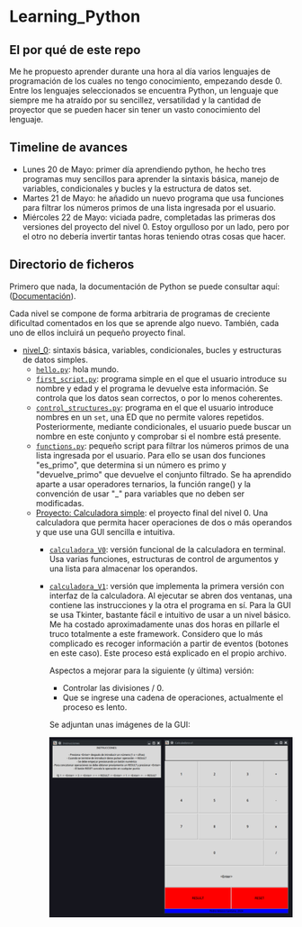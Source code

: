 # Learning_Python

## El por qué de este repo  

Me he propuesto aprender durante una hora al día varios lenguajes de programación de los cuales no tengo conocimiento, empezando desde 0. Entre los lenguajes seleccionados se encuentra Python, un lenguaje que siempre me ha atraído por su sencillez, versatilidad y la cantidad de proyector que se pueden hacer sin tener un vasto conocimiento del lenguaje.

## Timeline de avances

- Lunes 20 de Mayo: primer día aprendiendo python, he hecho tres programas muy sencillos para aprender la sintaxis básica, manejo de variables, condicionales y bucles y la estructura de datos set.
- Martes 21 de Mayo: he añadido un nuevo programa que usa funciones para filtrar los números primos de una lista ingresada por el usuario.
- Miércoles 22 de Mayo: viciada padre, completadas las primeras dos versiones del proyecto del nivel 0. Estoy orgulloso por un lado, pero por el otro no debería invertir tantas horas teniendo otras cosas que hacer.

## Directorio de ficheros

Primero que nada, la documentación de Python se puede consultar aquí: ([Documentación](https://docs.python.org/3/)).  

Cada nivel se compone de forma arbitraria de programas de creciente dificultad comentados en los que se aprende algo nuevo. También, cada uno de ellos incluirá un pequeño proyecto final.

- [nivel_0](nivel_0): sintaxis básica, variables, condicionales, bucles y estructuras de datos simples.
    - [`hello.py`](nivel_0/hello.py): hola mundo.
    - [`first_script.py`](nivel_0/first_script.py): programa simple en el que el usuario introduce su nombre y edad y el programa le devuelve esta información. Se controla que los datos sean correctos, o por lo menos coherentes.  
    - [`control_structures.py`](nivel_0/control_sctructures.py): programa en el que el usuario introduce nombres en un `set`, una ED que no permite valores repetidos. Posteriormente, mediante condicionales, el usuario puede buscar un nombre en este conjunto y comprobar si el nombre está presente.
    - [`functions.py`](nivel_0/functions.py): pequeño script para filtrar los números primos de una lista ingresada por el usuario. Para ello se usan dos funciones "es_primo", que determina si un número es primo y "devuelve_primo" que devuelve el conjunto filtrado. Se ha aprendido aparte a usar operadores ternarios, la función range() y la convención de usar "_" para variables que no deben ser modificadas.
    - [Proyecto: Calculadora simple](nivel_0/Calculadora_Simple): el proyecto final del nivel 0. Una calculadora que permita hacer operaciones de dos o más operandos y que use una GUI sencilla e intuitiva.  
        - [`calculadora_V0`](nivel_0/Calculadora_Simple/calculadora_V0.py): versión funcional de la calculadora en terminal. Usa varias funciones, estructuras de control de argumentos y una lista para almacenar los operandos.
        - [`calculadora_V1`](nivel_0/Calculadora_Simple/calculadora_V1.py): versión que implementa la primera versión con interfaz de la calculadora. Al ejecutar se abren dos ventanas, una contiene las instrucciones y la otra el programa en sí. Para la GUI se usa Tkinter, bastante fácil e intuitivo de usar a un nivel básico. Me ha costado aproximadamente unas dos horas en pillarle el truco totalmente a este framework. Considero que lo más complicado es recoger información a partir de eventos (botones en este caso). Este proceso está explicado en el propio archivo.  
            
            Aspectos a mejorar para la siguiente (y última) versión:  
            - Controlar las divisiones / 0.  
            - Que se ingrese una cadena de operaciones, actualmente el proceso es lento.  

            Se adjuntan unas imágenes de la GUI:  

            ![GUI](readme_resources/GUI_calculadora_V1.png)
